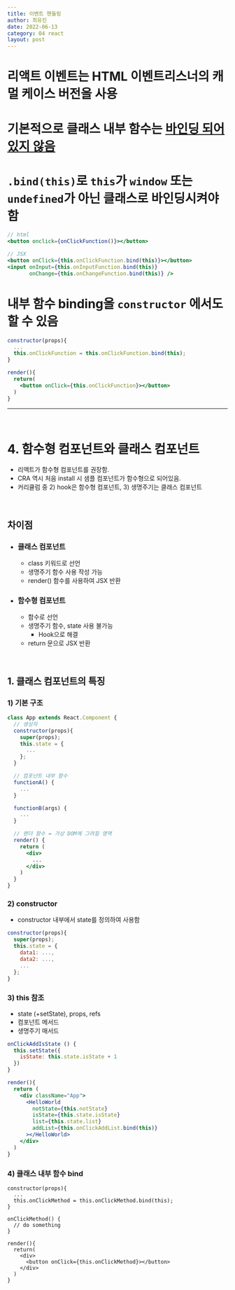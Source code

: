 ```yaml
---
title: 이벤트 핸들링
author: 최유진
date: 2022-06-13
category: 04 react
layout: post
---
```


# 리액트 이벤트는 HTML 이벤트리스너의 캐멀 케이스 버전을 사용
# 기본적으로 클래스 내부 함수는 <u>바인딩 되어있지 않음</u>
# `.bind(this)`로 `this`가 `window` 또는 `undefined`가 아닌 클래스로 바인딩시켜야 함
```jsx
// html
<button onclick={onClickFunction()}></button>

// JSX
<button onClick={this.onClickFunction.bind(this)}></button>
<input onInput={this.onInputFunction.bind(this)} 
       onChange={this.onChangeFunction.bind(this)} />
```

# 내부 함수 binding을 `constructor` 에서도 할 수 있음
```jsx
constructor(props){
  ...
  this.onClickFunction = this.onClickFunction.bind(this);
}

render(){
  return(
    <button onClick={this.onClickFunction}></button>
  )
}
```
---

<br>

# **4. 함수형 컴포넌트와 클래스 컴포넌트**
- 리액트가 함수형 컴포넌트를 권장함.
- CRA 역시 처음 install 시 샘플 컴포넌트가 함수형으로 되어있음.
- 커리큘럼 중 2) hook은 함수형 컴포넌트, 3) 생명주기는 클래스 컴포넌트

<br>

## **차이점**
- ### 클래스 컴포넌트
  - class 키워드로 선언
  - 생명주기 함수 사용 작성 가능
  - render() 함수를 사용하여 JSX 반환
- ### 함수형 컴포넌트
  - 함수로 선언
  - 생명주기 함수, state 사용 불가능
      - Hook으로 해결
  - return 문으로 JSX 반환

<br>

## **1. 클래스 컴포넌트의 특징**

### 1) 기본 구조
```jsx
class App extends React.Component { 
  // 생성자
  constructor(props){
    super(props);
    this.state = {
      ...
    };
  }

  // 컴포넌트 내부 함수
  functionA() {
    ...
  }

  functionB(args) {
    ...
  }

  // 렌더 함수 = 가상 DOM에 그려질 영역
  render() {
    return (
      <div>
        ...
      </div>
    )
  }
}
```
### 2) constructor
- constructor 내부에서 state를 정의하여 사용함
```jsx
constructor(props){
  super(props);
  this.state = {
    data1: ..., 
    data2: ..., 
    ...
  };
}
```

### 3) this 참조
- state (+setState), props, refs
- 컴포넌트 메서드
- 생명주기 매서드

```jsx
onClickAddIsState () {
  this.setState({
    isState: this.state.isState + 1
  })
}

render(){
  return (
    <div className="App">
      <HelloWorld 
        notState={this.notState} 
        isState={this.state.isState}
        list={this.state.list}
        addList={this.onClickAddList.bind(this)}
      ></HelloWorld>
    </div>
  )
}
```
### 4) 클래스 내부 함수 bind 
```JSX
constructor(props){
  ...
  this.onClickMethod = this.onClickMethod.bind(this);
}

onClickMethod() {
  // do something
}

render(){
  return(
    <div>
      <button onClick={this.onClickMethod}></button>
    </div>
  )
}
```